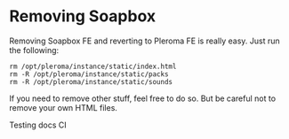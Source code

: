 # Removing Soapbox

Removing Soapbox FE and reverting to Pleroma FE is really easy. Just run the following:
```
rm /opt/pleroma/instance/static/index.html
rm -R /opt/pleroma/instance/static/packs
rm -R /opt/pleroma/instance/static/sounds
```

If you need to remove other stuff, feel free to do so. But be careful not to remove your own HTML files.

Testing docs CI
